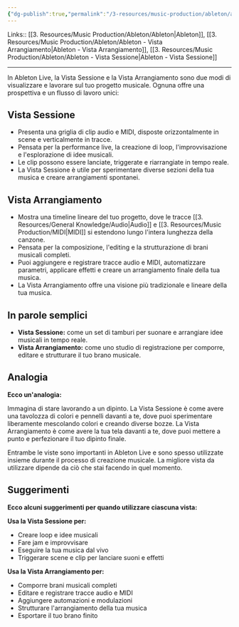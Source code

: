 ```yaml
---
{"dg-publish":true,"permalink":"/3-resources/music-production/ableton/ableton-differenza-tra-vista-sessione-e-vista-arrangiamento/","tags":["note"]}
---
```


Links:: [[3. Resources/Music Production/Ableton/Ableton\|Ableton]], [[3. Resources/Music Production/Ableton/Ableton - Vista Arrangiamento\|Ableton - Vista Arrangiamento]], [[3. Resources/Music Production/Ableton/Ableton - Vista Sessione\|Ableton - Vista Sessione]]

---
In Ableton Live, la Vista Sessione e la Vista Arrangiamento sono due modi di visualizzare e lavorare sul tuo progetto musicale. Ognuna offre una prospettiva e un flusso di lavoro unici:

## Vista Sessione

- Presenta una griglia di clip audio e MIDI, disposte orizzontalmente in scene e verticalmente in tracce.
- Pensata per la performance live, la creazione di loop, l'improvvisazione e l'esplorazione di idee musicali.
- Le clip possono essere lanciate, triggerate e riarrangiate in tempo reale.
- La Vista Sessione è utile per sperimentare diverse sezioni della tua musica e creare arrangiamenti spontanei.

## Vista Arrangiamento

- Mostra una timeline lineare del tuo progetto, dove le tracce [[3. Resources/General Knowledge/Audio\|Audio]] e [[3. Resources/Music Production/MIDI\|MIDI]] si estendono lungo l'intera lunghezza della canzone.
- Pensata per la composizione, l'editing e la strutturazione di brani musicali completi.
- Puoi aggiungere e registrare tracce audio e MIDI, automatizzare parametri, applicare effetti e creare un arrangiamento finale della tua musica.
- La Vista Arrangiamento offre una visione più tradizionale e lineare della tua musica.

## In parole semplici

- **Vista Sessione:** come un set di tamburi per suonare e arrangiare idee musicali in tempo reale.
- **Vista Arrangiamento:** come uno studio di registrazione per comporre, editare e strutturare il tuo brano musicale.

## Analogia

**Ecco un'analogia:**

Immagina di stare lavorando a un dipinto. La Vista Sessione è come avere una tavolozza di colori e pennelli davanti a te, dove puoi sperimentare liberamente mescolando colori e creando diverse bozze. La Vista Arrangiamento è come avere la tua tela davanti a te, dove puoi mettere a punto e perfezionare il tuo dipinto finale.

Entrambe le viste sono importanti in Ableton Live e sono spesso utilizzate insieme durante il processo di creazione musicale. La migliore vista da utilizzare dipende da ciò che stai facendo in quel momento.

## Suggerimenti

**Ecco alcuni suggerimenti per quando utilizzare ciascuna vista:**

**Usa la Vista Sessione per:**

- Creare loop e idee musicali
- Fare jam e improvvisare
- Eseguire la tua musica dal vivo
- Triggerare scene e clip per lanciare suoni e effetti

**Usa la Vista Arrangiamento per:**

- Comporre brani musicali completi
- Editare e registrare tracce audio e MIDI
- Aggiungere automazioni e modulazioni
- Strutturare l'arrangiamento della tua musica
- Esportare il tuo brano finito
















